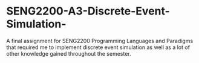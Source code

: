 # SENG2200-A3-Discrete-Event-Simulation-
A final assignment for SENG2200 Programming Languages and Paradigms that required me to implement discrete event simulation as well as a lot of other knowledge gained throughout the semester.
